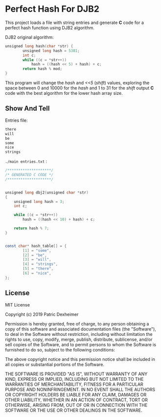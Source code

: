 # Perfect Hash For DJB2

This project loads a file with string entries and generate **C** code for a perfect hash function using DJB2 algorithm.

DJB2 original algorithm:

```d
unsigned long hash(char *str) {
        unsigned long hash = 5381;
        int c;
        while ((c = *str++))
            hash = ((hash << 5) + hash) + c;
        return hash % mod;
}
```

This program will change the *hash* and *<<5* (*shift*) values,
exploring the space between 0 and 10000 for the *hash* and 1 to 31 for the *shift* output **C** code with the best algorithm for the lower hash array size.

## Show And Tell

Entries file:
```d
there
will
be
some
nice
strings
```

`./main entries.txt` :

```d
/********************/
/* GENERATED C CODE */
/********************/


unsigned long dbj2(unsigned char *str)
{
    unsigned long hash = 3;
    int c;

    while ((c = *str++))
        hash = ((hash << 10) + hash) + c;

    return hash % 7;
}


const char* hash_table[] = {
        [1] = "some",
        [2] = "be",
        [3] = "will",
        [4] = "strings",
        [5] = "there",
        [6] = "nice",
};
```

## License

MIT License

Copyright (c) 2019 Patric Dexheimer

Permission is hereby granted, free of charge, to any person obtaining a copy
of this software and associated documentation files (the "Software"), to deal
in the Software without restriction, including without limitation the rights
to use, copy, modify, merge, publish, distribute, sublicense, and/or sell
copies of the Software, and to permit persons to whom the Software is
furnished to do so, subject to the following conditions:

The above copyright notice and this permission notice shall be included in all
copies or substantial portions of the Software.

THE SOFTWARE IS PROVIDED "AS IS", WITHOUT WARRANTY OF ANY KIND, EXPRESS OR
IMPLIED, INCLUDING BUT NOT LIMITED TO THE WARRANTIES OF MERCHANTABILITY,
FITNESS FOR A PARTICULAR PURPOSE AND NONINFRINGEMENT. IN NO EVENT SHALL THE
AUTHORS OR COPYRIGHT HOLDERS BE LIABLE FOR ANY CLAIM, DAMAGES OR OTHER
LIABILITY, WHETHER IN AN ACTION OF CONTRACT, TORT OR OTHERWISE, ARISING FROM,
OUT OF OR IN CONNECTION WITH THE SOFTWARE OR THE USE OR OTHER DEALINGS IN THE
SOFTWARE.
